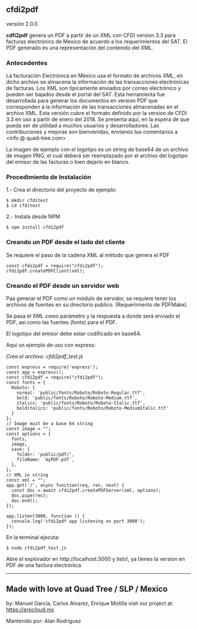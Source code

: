 ## cfdi2pdf
versión 2.0.0

**cdfi2pdf** genera un PDF a partir de un XML con CFDI version 3.3 para facturas electrónics de Mexico de acuerdo a los requerimientos del SAT. El PDF generado es una representación del contenido del XML.

### Antecedentes

La facturación Electrónica en México usa el formato de archivos XML, en dicho archivo se almacena la información de las transacciones electrónicas de facturas. Los XML son tipicamente enviados por correo electrónico y pueden ser bajados desde el portal del SAT. Esta herramienta fue desarrollada para generar los documentos en version PDF que corresponden a la información de las transacciones almacenadas en el archivo XML. Esta versión cubre el formato definido por la version de CFDI 3.3 en uso a partir de enero del 2018. Se presenta aqui, en la espera de que pueda ser de utilidad a muchos usuarios y desarrolladores. Las contribuciones y mejoras son bienvenidas, envianos tus comentarios a <info @ quad-tree.com>

La imagen de ejemplo con el logotipo es un string de base64 de un archivo de imagen PNG, el cual deberá ser reemplazado por el archivo del logotipo del emisor de las facturas o bien dejarlo en blanco.


### Procedimiento de Instalación

1.- Crea el directorio del proyecto de ejemplo:
~~~
$ mkdir cfditest
$ cd cfditest
~~~


2.- Instala desde NPM
~~~
$ npm install cfdi2pdf
~~~


### Creando un PDF desde el lado del cliente

Se requiere el paso de la cadena XML al método que genera el PDF
~~~
const cfdi2pdf = require("cfdi2pdf");
cfdi2pdf.createPDFClient(xml);
~~~


### Creando el PDF desde un servidor web

Paa generar el PDF como un módulo de servidor, se requiere tener los archivos de fuentes en su directorio publico. (Requerimiento de PDFMake).

Se pasa el XML como parámetro y la respuesta a donde será enviado el PDF, asi como las fuentes (fonts) para el PDF.

El logotipo del emisor debe estar codificado en base64.

Aqui un ejemplo de uso con express:

*Crea el archivo: cfdi2pdf_test.js*
~~~
const express = require('express');
const app = express();
const cfdi2pdf = require("cfdi2pdf");
const fonts = {
  Roboto: {
    normal: 'public/fonts/Roboto/Roboto-Regular.ttf',
    bold: 'public/fonts/Roboto/Roboto-Medium.ttf',
    italics: 'public/fonts/Roboto/Roboto-Italic.ttf',
    bolditalics: 'public/fonts/Roboto/Roboto-MediumItalic.ttf'
  }
};
// Image must be a base 64 string
const image = "";
const options = {
  fonts,
  image,
  save: {
    folder: 'public/pdf/',
    fileName: `myPDF.pdf`,
  },
};
// XML in string
const xml = "";
app.get('/', async function(req, res, next) {
  const doc = await cfdi2pdf.createPDFServer(xml, options);
  doc.pipe(res);
  doc.end();
});

app.listen(3000, function () {
  console.log('cfdi2pdf app listening on port 3000');
});
~~~

En la terminal ejecuta:
~~~
$ node cfdi2pdf_test.js
~~~


Abre el explorador en http://localhost:3000
y listo!, ya tienes la version en PDF de una factura electrónica

<hr>

## Made with love at Quad Tree / SLP / Mexico
by: Manuel Garcia, Carlos Alvarez, Enrique Motilla
visit our project at:  https://erpcloud.mx

Mantenido por: Alan Rodríguez
